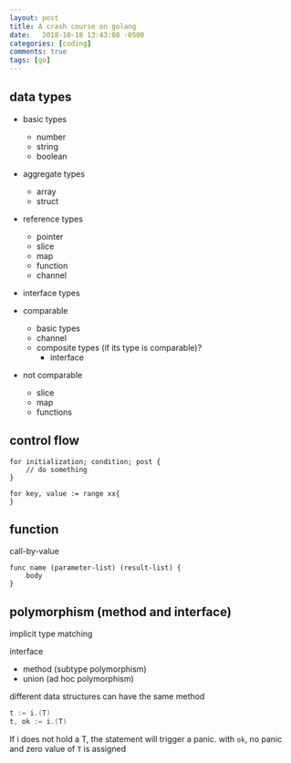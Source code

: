 ```yaml
---
layout: post
title: A crash course on golang
date:   2018-10-18 13:43:08 -0500
categories: [coding]
comments: true
tags: [go]
---
```



## data types

* basic types
    * number
    * string
    * boolean
* aggregate types
    * array
    * struct
* reference types
    * pointer
    * slice
    * map
    * function
    * channel
* interface types

* comparable 
    * basic types
    * channel
    * composite types (if its type is comparable)?
        * interface 
* not comparable 
    * slice
    * map
    * functions


## control flow

```
for initialization; condition; post {
    // do something
}
```

```
for key, value := range xx{
}
```

## function

call-by-value

```
func name (parameter-list) (result-list) {
    body
}
```

## polymorphism (method and interface)

implicit type matching 

interface 

* method (subtype polymorphism)
* union (ad hoc polymorphism)


different data structures can have the same method

``` go
t := i.(T)
t, ok := i.(T)
```
If i does not hold a T, the statement will trigger a panic.
with `ok`, no panic and zero value of `T` is assigned

